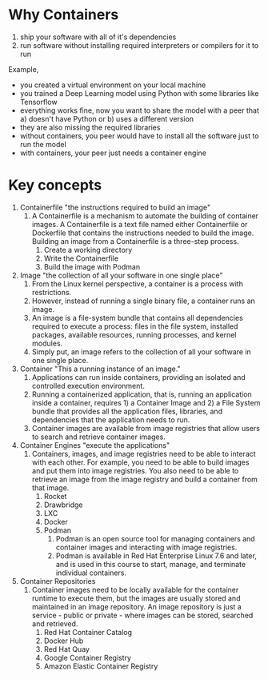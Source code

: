 # Why Containers

1. ship your software with all of it's dependencies
2. run software without installing required interpreters or compilers for it to run

Example, 
- you created a virtual environment on your local machine
- you trained a Deep Learning model using Python with some libraries like Tensorflow
- everything works fine, now you want to share the model with a peer that a) doesn't have Python or b) uses a different version
- they are also missing the required libraries
- without containers, you peer would have to install all the software just to run the model
- with containers, your peer just needs a container engine

# Key concepts
1. Containerfile "the instructions required to build an image"
   1. A Containerfile is a mechanism to automate the building of container images. A Containerfile is a text file named either Containerfile or Dockerfile that contains the instructions needed to build the image.  Building an image from a Containerfile is a three-step process. 
      1. Create a working directory
      2. Write the Containerfile
      3. Build the image with Podman
2. Image "the collection of all your software in one single place"
   1. From the Linux kernel perspective, a container is a process with restrictions. 
   2. However, instead of running a single binary file, a container runs an image. 
   3. An image is a file-system bundle that contains all dependencies required to execute a process: files in the file system, installed packages, available resources, running processes, and kernel modules.
   4. Simply put, an image refers to the collection of all your software in one single place.
3. Container "This a running instance of an image."
   1. Applications can run inside containers, providing an isolated and controlled execution environment. 
   2. Running a containerized application, that is, running an application inside a container, requires 1) a Container Image and 2) a File System bundle that provides all the application files, libraries, and dependencies that the application needs to run. 
   3. Container images are available from image registries that allow users to search and retrieve container images.
4. Container Engines "execute the applications"
   1. Containers, images, and image registries need to be able to interact with each other. For example, you need to be able to build images and put them into image registries. You also need to be able to retrieve an image from the image registry and build a container from that image.
      1. Rocket 
      2. Drawbridge 
      3. LXC 
      4. Docker 
      5. Podman
         1. Podman is an open source tool for managing containers and container images and interacting with image registries.
         2. Podman is available in Red Hat Enterprise Linux 7.6 and later, and is used in this course to start, manage, and terminate individual containers.
5. Container Repositories
   1. Container images need to be locally available for the container runtime to execute them, but the images are usually stored and maintained in an image repository. An image repository is just a service - public or private - where images can be stored, searched and retrieved. 
      1. Red Hat Container Catalog
      2. Docker Hub
      3. Red Hat Quay 
      4. Google Container Registry 
      5. Amazon Elastic Container Registry
   